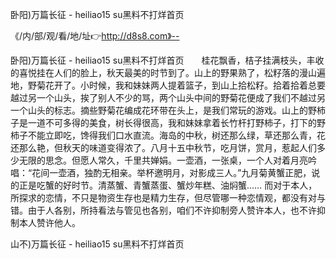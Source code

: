 卧阳)万篇长征 - heiliao15 su黑料不打烊首页

《/内/部/观/看/地/址👉http://d8s8.com》--

卧阳)万篇长征 - heiliao15 su黑料不打烊首页　　桂花飘香，桔子挂满枝头，丰收的喜悦挂在人们的脸上，秋天最美的时节到了。山上的野果熟了，松籽落的漫山遍地，野菊花开了。小时候，我和妹妹两人提着篮子，到山上拾松籽。拾着拾着总要越过另一个山头，挨了别人不少的骂，两个山头中间的野菊花便成了我们不越过另一个山头的标志。摘些野菊花编成花环带在头上，是我们常玩的游戏。山上的野柿子是一道不可多得的美食，树长得很高，我和妹妹拿着长竹杆打野柿子，打下的野柿子不能立即吃，馋得我们口水直流。海岛的中秋，树还那么绿，草还那么青，花还那么艳，但秋天的味道变得浓了。八月十五中秋节，吃月饼，赏月，惹起人们多少无限的思念。但愿人常久，千里共婵娟。一壶酒，一张桌，一个人对着月亮吟唱：“花间一壶酒，独酌无相亲。举杯邀明月，对影成三人。”九月菊黄蟹正肥，说的正是吃蟹的好时节。清蒸蟹、青蟹蒸蛋、蟹炒年糕、油焖蟹……
而对于本人，所探求的恋情，不只是物资生存也是精力生存，但尽管哪一种恋情观，都没有对与错。由于人各别，所持看法与管见也各别，咱们不许抑制旁人赞许本人，也不许抑制本人赞许他人。





山不)万篇长征 - heiliao15 su黑料不打烊首页
